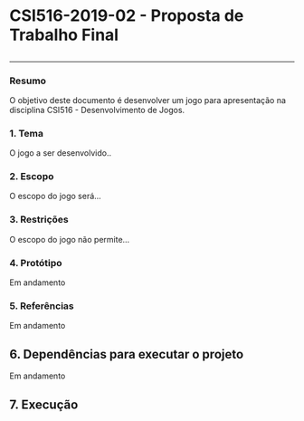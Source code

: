 # **CSI516-2019-02 - Proposta de Trabalho Final**
## 

--------------

<!-- Descrever um resumo sobre o trabalho. -->

### Resumo
O objetivo deste documento é desenvolver um jogo para apresentação na disciplina CSI516 - Desenvolvimento de Jogos. 

<!-- Apresentar o tema. -->
### 1. Tema

  O jogo a ser desenvolvido..

<!-- Descrever e limitar o escopo da aplicação. -->
### 2. Escopo

  O escopo do jogo será...
  

<!-- Apresentar restrições de funcionalidades e de escopo. -->
### 3. Restrições

  O escopo do jogo não permite...

<!-- Construir alguns protótipos para a aplicação, disponibilizá-los no Github e descrever o que foi considerado. //-->
### 4. Protótipo
  
  Em andamento

### 5. Referências

  Em andamento

## 6. Dependências para executar o projeto
  
  Em andamento


## 7. Execução
